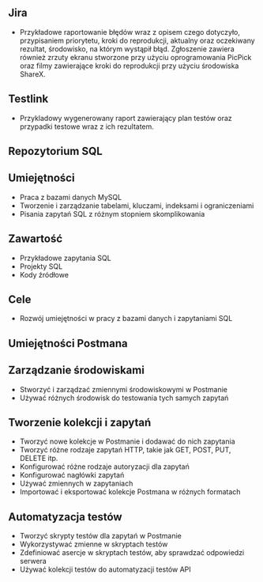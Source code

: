 ## Jira
- Przykładowe raportowanie błędów wraz z opisem czego dotyczyło, przypisaniem priorytetu, kroki do reprodukcji, aktualny oraz oczekiwany rezultat, środowisko, na którym wystąpił błąd. Zgłoszenie zawiera również zrzuty ekranu stworzone przy użyciu oprogramowania PicPick oraz filmy zawierające kroki do reprodukcji przy użyciu środowiska ShareX.

## Testlink 

- Przykladowy wygenerowany raport zawierający plan testów oraz przypadki testowe wraz z ich rezultatem.

## Repozytorium SQL

## Umiejętności
- Praca z bazami danych MySQL
- Tworzenie i zarządzanie tabelami, kluczami, indeksami i ograniczeniami
- Pisania zapytań SQL z różnym stopniem skomplikowania

## Zawartość
- Przykładowe zapytania SQL
- Projekty SQL
- Kody źródłowe

## Cele
- Rozwój umiejętności w pracy z bazami danych i zapytaniami SQL



## Umiejętności Postmana

## Zarządzanie środowiskami

- Stworzyć i zarządzać zmiennymi środowiskowymi w Postmanie
- Używać różnych środowisk do testowania tych samych zapytań

## Tworzenie kolekcji i zapytań

- Tworzyć nowe kolekcje w Postmanie i dodawać do nich zapytania
- Tworzyć różne rodzaje zapytań HTTP, takie jak GET, POST, PUT, DELETE itp.
- Konfigurować różne rodzaje autoryzacji dla zapytań
- Konfigurować nagłówki zapytań 
- Używać zmiennych w zapytaniach
- Importować i eksportować kolekcje Postmana w różnych formatach

## Automatyzacja testów

- Tworzyć skrypty testów dla zapytań w Postmanie
- Wykorzystywać zmienne w skryptach testów
- Zdefiniować asercje w skryptach testów, aby sprawdzać odpowiedzi serwera
- Używać kolekcji testów do automatyzacji testów API

